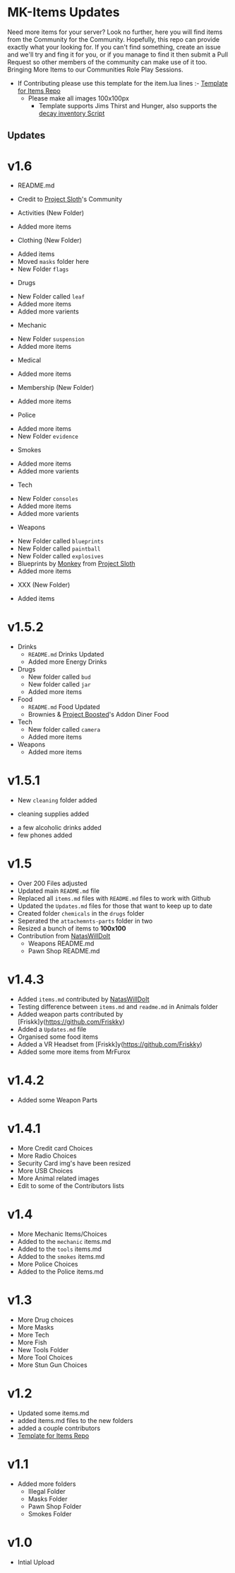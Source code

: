 # MK-Items Updates
Need more items for your server? Look no further, here you will find items from the Community for the Community. Hopefully, this repo can provide exactly what your looking for.
If you can't find something, create an issue and we'll try and fing it for you, or if you manage to find it then submit a Pull Request so other members of the community can make use of it too.
Bringing More Items to our Communities Role Play Sessions.

- If Contributing please use this template for the item.lua lines :- [Template for Items Repo](https://codepen.io/lilphantom25/pen/RwQEvWL?editors=1000)
  + Please make all images 100x100px
    + Template supports Jims Thirst and Hunger, also supports the [decay inventory Script](https://github.com/tnj-development/inventory)

## Updates ##

# v1.6
  - README.md
   + Credit to [Project Sloth](https://github.com/Project-Sloth)'s Community
  - Activities (New Folder)
   + Added more items
  - Clothing (New Folder)
   + Added items
   + Moved `masks` folder here
   + New Folder `flags`
  - Drugs
   + New Folder called `leaf`
   + Added more items
   + Added more varients
  - Mechanic
   + New Folder `suspension`
   + Added more items
  - Medical
   + Added more items
  - Membership (New Folder)
   + Added more items
  - Police
   + Added more items
   + New Folder `evidence`
  - Smokes
   + Added more items
   + Added more varients
  - Tech
   + New Folder `consoles`
   + Added more items
   + Added more varients
  - Weapons
   + New Folder called `blueprints`
   + New Folder called `paintball`
   + New Folder called `explosives`
   + Blueprints by [Monkey](https://github.com/MonkeyWhisper) from [Project Sloth](https://github.com/Project-Sloth)
   + Added more items
  - XXX (New Folder)
   + Added items

# v1.5.2
  - Drinks
    + `README.md` Drinks Updated
    + Added more Energy Drinks
  - Drugs
    + New folder called `bud`
    + New folder called `jar`
    + Added more items
  - Food
    + `README.md` Food Updated
    + Brownies & [Project Boosted](https://discord.gg/TrvAhGvDs3)'s Addon Diner Food
  - Tech
    + New folder called `camera`
    + Added more items
  - Weapons
    + Added more items
  
# v1.5.1
  - New `cleaning` folder added
   + cleaning supplies added
  - a few alcoholic drinks added
  - few phones added

# v1.5
  - Over 200 Files adjusted
  - Updated main `README.md` file
  - Replaced all `items.md` files with `README.md` files to work with Github
  - Updated the `Updates.md` files for those that want to keep up to date
  - Created folder `chemicals` in the `drugs` folder
  - Seperated the `attachemnts-parts` folder in two
  - Resized a bunch of items to **100x100**
  - Contribution from [NatasWillDoIt](https://github.com/NatasWillDoIt)
    + Weapons README.md
    + Pawn Shop README.md

# v1.4.3
 - Added `items.md` contributed by [NatasWillDoIt](https://github.com/NatasWillDoIt)
 - Testing difference between `items.md` and `readme.md` in Animals folder
 - Added weapon parts contributed by [Friskk]y(https://github.com/Friskky)
 - Added a `Updates.md` file
 - Organised some food items
 - Added a VR Headset from [Friskk]y(https://github.com/Friskky)
 - Added some more items from MrFurox

# v1.4.2
 - Added some Weapon Parts

# v1.4.1
 - More Credit card Choices
 - More Radio Choices
 - Security Card img's have been resized
 - More USB Choices
 - More Animal related images
 - Edit to some of the Contributors lists

# v1.4
 - More Mechanic Items/Choices
 - Added to the `mechanic` items.md
 - Added to the `tools` items.md
 - Added to the `smokes` items.md
 - More Police Choices
 - Added to the Police items.md

# v1.3
 - More Drug choices
 - More Masks
 - More Tech
 - More Fish
 - New Tools Folder
 - More Tool Choices
 - More Stun Gun Choices

# v1.2
 - Updated some items.md
 - added items.md files to the new folders
 - added a couple contributors
 - [Template for Items Repo](https://codepen.io/lilphantom25/pen/RwQEvWL?editors=1000)

# v1.1
 - Added more folders
   + Illegal Folder
   + Masks Folder
   + Pawn Shop Folder
   + Smokes Folder

# v1.0
 - Intial Upload